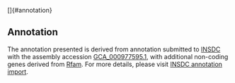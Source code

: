 []{#annotation}

Annotation
----------

The annotation presented is derived from annotation submitted to
[INSDC](http://www.insdc.org) with the assembly accession
[GCA\_000977595.1](http://www.ebi.ac.uk/ena/data/view/GCA_000977595.1),
with additional non-coding genes derived from
[Rfam](http://rfam.xfam.org/). For more details, please visit [INSDC
annotation
import](http://ensemblgenomes.org/info/data/insdc_annotation).
